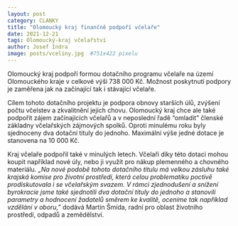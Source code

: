 ```yaml
---
layout: post
category: CLANKY
title: "Olomoucký kraj finančně podpoří včelaře"
date: 2021-12-21
tags: Olomoucký-kraj včelařství
author: Josef Indra
image: posts/vceliny.jpg  #751x422 pixelu
---
```

Olomoucký kraj podpoří formou dotačního programu včelaře na území Olomouckého kraje v celkové výši 738 000 Kč. Možnost poskytnutí podpory je zaměřena jak na začínající tak i stávající včelaře. 

Cílem tohoto dotačního projektu je podpora obnovy starších úlů, zvýšení počtu včelstev a zkvalitnění jejich chovu. Olomoucký kraj chce ale také podpořit zájem začínajících včelařů a v neposlední řadě “omladit” členské základny včelařských zájmových spolků. Oproti minulému roku byly sjednoceny dva dotační tituly do jednoho. Maximální výše jedné dotace je stanovena na 10 000 Kč.


Kraj včelaře podpořil také v minulých letech. Včelaři díky této dotaci mohou koupit například nové úly, nebo ji využít pro nákup plemenného a chovného materiálu. 
*„Na nové podobě tohoto dotačního titulu má velkou zásluhu také krajská komise pro životní prostředí, která celou problematiku poctivě prodiskutovala i se včelařským svazem. V rámci zjednodušení a snížení byrokracie jsme také sjednotili dva dotační tituly do jednoho a stanovili parametry a hodnocení žadatelů směrem ke kvalitě, oceníme tak například vzdělání v oboru,”* dodává Martin Šmída, radní pro oblast životního prostředí, odpadů a zemědělství.
